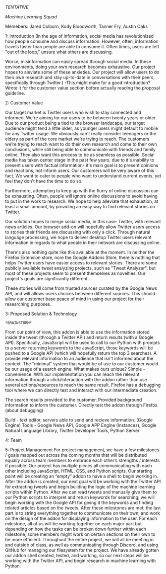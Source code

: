 *TENTATIVE*
 

*Machine Learning Squad*

Memebers:
Jared Colburn,
Kody Bloodworth,
Tanner Fry,
Austin Oaks

1: Introduction
(In the age of information, social media has revolutionized how people consume and discuss information. 
However, often, information travels faster than people are able to consume it. 
Often times, users are left "out of the loop," unsure what others are discussing. 

Worse, misinformation can easily spread through social media. In these environments,
doing your own research becomes exhaustive. Our project hopes to aleviate some of these anxieties. 
Our project will allow users to do their own research and stay up-to-date in conversations with their peers,
specifically through Twitter.) -This might make for a good introduction? Wrote it for the customer value section 
before actually reading the proposal guideline.


2: Customer Value

Our target market is Twitter users who wish to stay connected and informed. We're aiming for our users to be between twenty years or older. Due to our product being a tied to the browser landscape, our target audience might tend a little older, as younger users might default to mobile for any Twitter usage. We obviously can't really consider teenagers or the eldery as part of the core market we're trying to reach.
The customers we're trying to reach want to do their own research and come to their own conclusions,
while still being able to communicate with friends and family online. They also want this process to be as seamless as possible. Social media has taken center stage in the past few years, due to it's inability to present users with factual information- it's main goal is to present opinions and reactions, not inform users. Our customers will be very aware of this fact. We want to cater to people who want to understand current events, yet feel they don't have the time to do so.

Furthermore, attempting to keep up with the flurry of online discussion can be exhausting. Often, people will ignore online discussions to avoid having to put in the work to research. We hope to help alleviate that exhaustion, at least a small amount, by providing an easy way to find relevant stories on Twitter. 

Our solution hopes to merge social media, in this case: Twitter, with relevant news articles. Our browser add-on will hopefully allow Twitter users access to stories their friends are discussing with only a click. Through natural language processing, we hope to deliver desktop Twitter users relevant information in regards to what people in their network are discussing online.

There's also nothing quite like this available at the moment. In neither the Firefox Extension store, nore the Google Addons Store, there is nothing that helps Twitter users have easier access to relevant stories. There are some publicly available tweet analyzing projects, such as "Tweet Analyzer", but most of these projects seem to present themselves as novelties. Our project's goals are significantly different.

These stories will come from trusted sources curated by the Google News API, and will allows users choices between different sources. This should allow our customer base peace of mind in using our project for their researching purposes.


3: Proposed Solution & Technology

	*BRAINSTORM* 

 From our point of view, this addon is able to use the
 information stored inside the tweet (through a Twitter API)
 and return results (with a Google API). Specifically, JavaScript
 will be used to call to our Python with prompts to a server returning
 keywords to the JavaScript, those keywords will be pushed to a Google
 API (which will hopefully return the top 3 searches). A provide
 relevant information to an audience that isn't informed about the
 context. The "minimal" system that would be of use to our customer 
 would be our usage of a search engine. What makes ours unique? 
 Simple - convenience. With our implementation you can reach the 
 relevant information through a click/interaction with the addon 
 rather than use several actions/resources to reach the same result.
 Firefox has a debugging tool where we can directly test and interact 
 with our intermediate creation. 

The search results provided to the customer.
Provided background information to inform the customer.
Directly test the addon through Firefox. (about:debugging)

Build - text editor, servers able to send and recieve information. (Google Engine)
Tools - Google News API, Google APP Engine (Instances), Google Natural Language Library, Twitter Developer Tools, Python Server

4: Team

5: Project Management
For project management, we have a few milestones / goals mapped out across the coming months that will be distributed equally across team members to embrace each other’s strengths / interests if possible. Our project has multiple pieces all communicating with each other including JavaScript, HTML, CSS, and Python scripts. Our starting point will be creating an “empty” addon to have a shell to begin working in. After the addon is created, our next goal will be working with the Twitter API for extracting tweets and begin building the logic of the machine learning scripts within Python. After we can read tweets and manually give them to our Python scripts to interpret and return keywords for searching, we will begin working with the Google API for giving it the keywords and finding related articles based on the tweets. After these milestones are met, the last part is to string everything together to communicate on their own, and work on the design of the addon for displaying information to the user. For each milestone, all of us will be working together on each major part but depending on how the tasks can be broken down further within each milestone, some members might work on certain sections on their own to be more efficient. Throughout the entire project, we will all be meeting in and outside of class, as well as communicating through Discord, and using GitHub for managing our filesystem for the project. We have already gotten our addon shell created, tested, and working, so our next steps will be working with the Twitter API, and begin research in machine learning with Python.
